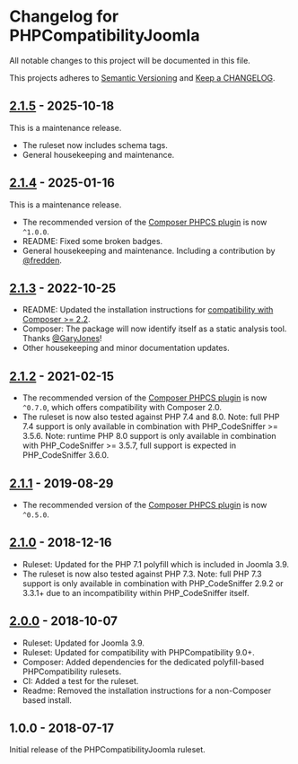 # Changelog for PHPCompatibilityJoomla

All notable changes to this project will be documented in this file.

This projects adheres to [Semantic Versioning](https://semver.org/) and [Keep a CHANGELOG](https://keepachangelog.com/).

## [2.1.5] - 2025-10-18

This is a maintenance release.

* The ruleset now includes schema tags.
* General housekeeping and maintenance.

## [2.1.4] - 2025-01-16

This is a maintenance release.

* The recommended version of the [Composer PHPCS plugin] is now `^1.0.0`.
* README: Fixed some broken badges.
* General housekeeping and maintenance. Including a contribution by [@fredden].

## [2.1.3] - 2022-10-25

* README: Updated the installation instructions for [compatibility with Composer >= 2.2][composer22announce].
* Composer: The package will now identify itself as a static analysis tool. Thanks [@GaryJones]!
* Other housekeeping and minor documentation updates.

[composer22announce]: https://blog.packagist.com/composer-2-2/#more-secure-plugin-execution

## [2.1.2] - 2021-02-15

* The recommended version of the [Composer PHPCS plugin] is now `^0.7.0`, which offers compatibility with Composer 2.0.
* The ruleset is now also tested against PHP 7.4 and 8.0.
    Note: full PHP 7.4 support is only available in combination with PHP_CodeSniffer >= 3.5.6.
    Note: runtime PHP 8.0 support is only available in combination with PHP_CodeSniffer >= 3.5.7, full support is expected in PHP_CodeSniffer 3.6.0.

## [2.1.1] - 2019-08-29

* The recommended version of the [Composer PHPCS plugin] is now `^0.5.0`.

## [2.1.0] - 2018-12-16

* Ruleset: Updated for the PHP 7.1 polyfill which is included in Joomla 3.9.
* The ruleset is now also tested against PHP 7.3.
    Note: full PHP 7.3 support is only available in combination with PHP_CodeSniffer 2.9.2 or 3.3.1+ due to an incompatibility within PHP_CodeSniffer itself.

## [2.0.0] - 2018-10-07

* Ruleset: Updated for Joomla 3.9.
* Ruleset: Updated for compatibility with PHPCompatibility 9.0+.
* Composer: Added dependencies for the dedicated polyfill-based PHPCompatibility rulesets.
* CI: Added a test for the ruleset.
* Readme: Removed the installation instructions for a non-Composer based install.

## 1.0.0 - 2018-07-17

Initial release of the PHPCompatibilityJoomla ruleset.

[Composer PHPCS plugin]: https://github.com/PHPCSStandards/composer-installer/

[2.1.5]:        https://github.com/PHPCompatibility/PHPCompatibilityJoomla/compare/2.1.4...2.1.5
[2.1.4]:        https://github.com/PHPCompatibility/PHPCompatibilityJoomla/compare/2.1.3...2.1.4
[2.1.3]:        https://github.com/PHPCompatibility/PHPCompatibilityJoomla/compare/2.1.2...2.1.3
[2.1.2]:        https://github.com/PHPCompatibility/PHPCompatibilityJoomla/compare/2.1.1...2.1.2
[2.1.1]:        https://github.com/PHPCompatibility/PHPCompatibilityJoomla/compare/2.1.0...2.1.1
[2.1.0]:        https://github.com/PHPCompatibility/PHPCompatibilityJoomla/compare/2.0.0...2.1.0
[2.0.0]:        https://github.com/PHPCompatibility/PHPCompatibilityJoomla/compare/1.0.0...2.0.0

[@fredden]:   https://github.com/fredden
[@GaryJones]: https://github.com/GaryJones
